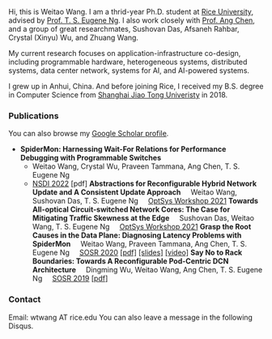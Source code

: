 Hi, this is Weitao Wang. I am a thrid-year Ph.D. student at [Rice University](https://www.rice.edu/), advised by [Prof. T. S. Eugene Ng](https://www.cs.rice.edu/~eugeneng/). I also work closely with [Prof. Ang Chen](https://www.cs.rice.edu/~angchen/), and a group of great researchmates, Sushovan Das, Afsaneh Rahbar, Crystal (Xinyu) Wu, and Zhuang Wang.

My current research focuses on application-infrastructure co-design, including programmable hardware, heterogeneous systems, distributed systems, data center network, systems for AI, and AI-powered systems.

I grew up in Anhui, China. And before joining Rice, I received my B.S. degree in Computer Science from [Shanghai Jiao Tong Univeristy](https://en.sjtu.edu.cn/) in 2018.

### Publications
You can also browse my [Google Scholar profile](https://scholar.google.com/citations?user=0wdebjkAAAAJ&hl=en).

* **SpiderMon: Harnessing Wait-For Relations for Performance Debugging with Programmable Switches**
    * Weitao Wang, Crystal Wu, Praveen Tammana, Ang Chen, T. S. Eugene Ng
    * [NSDI 2022](https://www.usenix.org/conference/nsdi22) [pdf]
**Abstractions for Reconfigurable Hybrid Network Update and A Consistent Update Approach**
&nbsp;&nbsp;&nbsp;&nbsp;Weitao Wang, Sushovan Das, T. S. Eugene Ng
&nbsp;&nbsp;&nbsp;&nbsp;[OptSys Workshop 2021](https://conferences.sigcomm.org/sigcomm/2021/workshop-optsys.html)
**Towards All-optical Circuit-switched Network Cores: The Case for Mitigating Traffic Skewness at the Edge**
&nbsp;&nbsp;&nbsp;&nbsp;Sushovan Das, Weitao Wang, T. S. Eugene Ng
&nbsp;&nbsp;&nbsp;&nbsp;[OptSys Workshop 2021](https://conferences.sigcomm.org/sigcomm/2021/workshop-optsys.html)
**Grasp the Root Causes in the Data Plane: Diagnosing Latency Problems with SpiderMon**
&nbsp;&nbsp;&nbsp;&nbsp;Weitao Wang, Praveen Tammana, Ang Chen, T. S. Eugene Ng
&nbsp;&nbsp;&nbsp;&nbsp;[SOSR 2020](https://conferences.sigcomm.org/sosr/2020/) [[pdf]](https://dl.acm.org/doi/pdf/10.1145/3373360.3380835) [[slides]](https://conferences.sigcomm.org/sosr/2020/slides/spidermon_sosr.pptx) [[video]](https://www.youtube.com/watch?v=SYbr8W_JG6A)
**Say No to Rack Boundaries: Towards A Reconfigurable Pod-Centric DCN Architecture**
&nbsp;&nbsp;&nbsp;&nbsp;Dingming Wu, Weitao Wang, Ang Chen, T. S. Eugene Ng
&nbsp;&nbsp;&nbsp;&nbsp;[SOSR 2019](https://conferences.sigcomm.org/sosr/2019/) [[pdf]](https://dl.acm.org/doi/pdf/10.1145/3314148.3314350?casa_token=5jdB8I6NLKkAAAAA:zbDA8whzGE0s0t66UMyqPBrCUiWb4t-hwyWiJNp41OF-Lv7cPt-E29e4DBjSx-2zueZlLBlwPeos)

### Contact
Email: wtwang AT rice.edu
You can also leave a message in the following Disqus.